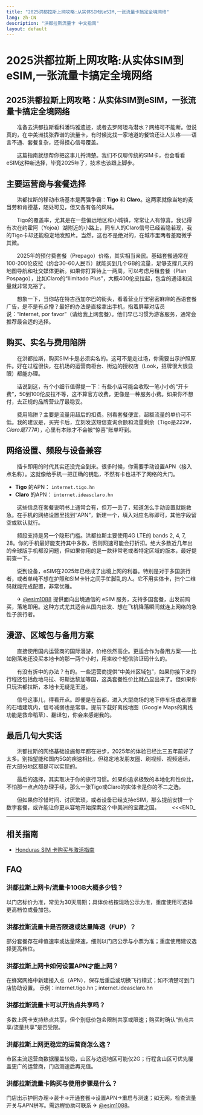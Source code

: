 ```yaml
---
title: "2025洪都拉斯上网攻略:从实体SIM到eSIM,一张流量卡搞定全境网络"
lang: zh-CN
description: "洪都拉斯流量卡 中文指南"
layout: default
---
```

# 2025洪都拉斯上网攻略:从实体SIM到eSIM,一张流量卡搞定全境网络

## 2025洪都拉斯上网攻略：从实体SIM到eSIM，一张流量卡搞定全境网络

　　准备去洪都拉斯看科潘玛雅遗迹，或者去罗阿坦岛潜水？网络可不能断。但说真的，在中美洲找张靠谱的流量卡，有时候比找一家地道的餐馆还让人头疼——语言不通、套餐复杂，还得担心信号覆盖。

　　这篇指南就想帮你把这事儿捋清楚。我们不仅聊传统的SIM卡，也会看看eSIM这种新选择，毕竟2025年了，技术也该跟上脚步。

## 主要运营商与套餐选择

　　洪都拉斯的移动市场基本是两强争霸：**Tigo** 和 **Claro**。这两家就像当地的麦当劳和肯德基，随处可见，但又各有各的风味。

　　Tigo的覆盖率，尤其是在一些偏远地区和小城镇，常常让人有惊喜。我记得有次在约霍阿（Yojoa）湖附近的小路上，同车人的Claro信号已经若隐若现，我的Tigo卡却还能稳定地发照片。当然，这也不是绝对的，在城市里两者差距微乎其微。

　　2025年的预付费套餐（Prepago）价格，其实相当亲民。基础套餐通常在100-200伦皮拉（约合30-60人民币）就能买到几个GB的流量，足够支撑几天的地图导航和社交媒体更新。如果你打算待上一两周，可以考虑月租套餐（Plan Pospago），比如Claro的“Ilimitado Plus”，大概400伦皮拉起，包含的通话和流量就非常充裕了。

　　想象一下，当你站在特古西加尔巴的街头，看着营业厅里密密麻麻的西语套餐广告，是不是有点懵？最好的办法是直接拿出手机，指着屏幕对店员说：“Internet, por favor”（请给我上网套餐）。他们早已习惯为游客服务，通常会推荐最合适的选择。

## 购买、实名与费用陷阱

　　在洪都拉斯，购买SIM卡是必须实名的。这可不是走过场，你需要出示护照原件。好在过程很快，在机场的运营商柜台、街边的授权店（Look，招牌很大很显眼）都能办理。

　　话说到这，有个小细节值得提一下：有些小店可能会收取一笔小小的“开卡费”，50到100伦皮拉不等，这不算官方收费，更像是一种服务小费。如果你不想付，去正规的品牌营业厅最稳妥。

　　费用陷阱？主要是流量用超后的扣费。别看套餐便宜，超额流量的单价可不低。我的建议是，买完卡后，立刻发送短信查询余额和流量剩余（Tigo是*222#，Claro是*777#），心里有本账才不会被“惊喜”账单吓到。

## 网络设置、频段与设备兼容

　　插卡即用的时代其实还没完全到来。很多时候，你需要手动设置APN（接入点名称）。这就像给手机一把正确的钥匙，不然有卡也进不了网络的大门。

  - **Tigo** 的APN： `internet.tigo.hn`
  - **Claro** 的APN： `internet.ideasclaro.hn`

　　这些信息在套餐说明书上通常会有，但万一丢了，知道怎么手动设置就能救急。在手机的网络设置里找到“APN”，新建一个，填入对应名称即可，其他字段留空或默认就行。

　　频段支持是另一个隐形门槛。洪都拉斯主要使用4G LTE的 bands 2, 4, 7, 28。你的手机最好能支持其中多数，否则网速可能会打折扣。绝大多数近几年出的全球版手机都没问题，但如果你用的是一款非常老或者特定区域的版本，最好提前查一下。

　　说到设备，eSIM在2025年已经成了出境上网的利器。特别是对于多国旅行者，或者单纯不想在护照和SIM卡针之间手忙脚乱的人。它不用实体卡，扫个二维码就能完成配置，非常优雅。

　　✈ [@esim1088](https://t.me/s/esim1088) 提供面向出境通信的 eSIM 服务，支持多国套餐，出发前购买，落地即用。这种方式尤其适合从国内出发、想在飞机降落瞬间就连上网络的急性子旅行者。

## 漫游、区域包与备用方案

　　直接使用国内运营商的国际漫游，价格依然高企。更适合作为备用方案——比如刚落地还没买本地卡的那一两个小时，用来收个短信验证码什么的。

　　有没有折中的办法？有的。一些运营商提供“中美州区域包”，如果你接下来的行程还包括危地马拉、哥斯达黎加等国，这类套餐性价比就凸显出来了。但如果你只玩洪都拉斯，本地卡无疑是王道。

　　信号这事儿，得看开点。即便是在首都，进入大型商场的地下停车场或者厚重的石墙建筑内，信号减弱也是常事。提前下载好离线地图（Google Maps的离线功能是救命稻草）、翻译包，你会来感谢我的。

## 最后几句大实话

　　洪都拉斯的网络基础设施每年都在进步，2025年的体验已经比三五年前好了太多。别指望能和国内5G的疾速相比，但稳定地发朋友圈、刷视频、视频通话，在大部分地区都是可以实现的。

　　最后的选择，其实取决于你的旅行习惯。如果你追求极致的本地化和性价比，不怕那一点点的办理手续，那么一张Tigo或Claro的实体卡是你的不二之选。

　　但如果你珍惜时间、讨厌繁琐，或者设备已经支持eSIM，那么提前安排一个数字套餐，或许能让你更从容地开始探索这个中美洲的宝藏之国。
　　<<<END_

<!-- crosslink -->
---

## 相关指南

- [Honduras SIM 卡购买与激活指南](https://faciylike.github.io/honduras-sim-guides)

<!-- BEGIN_HONDURAS_FAQ -->
## FAQ

### 洪都拉斯上网卡/流量卡10GB大概多少钱？
以门店标价为准，常见为30天周期；具体价格按现场公示为准，重度使用可选择更高档位或叠加包。

### 洪都拉斯流量卡是否限速或达量降速（FUP）？
部分套餐存在峰值速率或达量降速，细则以门店公示与小票为准；重度使用建议选择更高档位。

### 洪都拉斯上网卡如何设置APN才能上网？
在蜂窝网络中新建接入点（APN），保存后重启或切换飞行模式；如不清楚可到门店协助设置。 示例：internet.tigo.hn；internet.ideasclaro.hn

### 洪都拉斯流量卡可以开热点共享吗？
多数上网卡支持热点共享，但个别低价包会限制共享或限速；购买时确认“热点共享/流量共享”是否受限。

### 洪都拉斯上网更稳定的运营商怎么选？
市区主流运营商数据覆盖较稳，山区与边远地区可能仅2G；行程含山区可优先覆盖更广的运营商，门店测速后再充值。

### 洪都拉斯流量卡购买与使用步骤是什么？
门店出示护照办理→装卡→开通套餐→设置APN→重启与测速；如无网，检查流量开关与APN拼写。需远程协助可联系 ✈ [@esim1088](https://t.me/s/esim1088)。

<script type="application/ld+json">
{"@context": "https://schema.org", "@type": "FAQPage", "mainEntity": [{"@type": "Question", "name": "洪都拉斯上网卡/流量卡10GB大概多少钱？", "acceptedAnswer": {"@type": "Answer", "text": "以门店标价为准，常见为30天周期；具体价格按现场公示为准，重度使用可选择更高档位或叠加包。"}}, {"@type": "Question", "name": "洪都拉斯流量卡是否限速或达量降速（FUP）？", "acceptedAnswer": {"@type": "Answer", "text": "部分套餐存在峰值速率或达量降速，细则以门店公示与小票为准；重度使用建议选择更高档位。"}}, {"@type": "Question", "name": "洪都拉斯上网卡如何设置APN才能上网？", "acceptedAnswer": {"@type": "Answer", "text": "在蜂窝网络中新建接入点（APN），保存后重启或切换飞行模式；如不清楚可到门店协助设置。 示例：internet.tigo.hn；internet.ideasclaro.hn"}}, {"@type": "Question", "name": "洪都拉斯流量卡可以开热点共享吗？", "acceptedAnswer": {"@type": "Answer", "text": "多数上网卡支持热点共享，但个别低价包会限制共享或限速；购买时确认“热点共享/流量共享”是否受限。"}}, {"@type": "Question", "name": "洪都拉斯上网更稳定的运营商怎么选？", "acceptedAnswer": {"@type": "Answer", "text": "市区主流运营商数据覆盖较稳，山区与边远地区可能仅2G；行程含山区可优先覆盖更广的运营商，门店测速后再充值。"}}, {"@type": "Question", "name": "洪都拉斯流量卡购买与使用步骤是什么？", "acceptedAnswer": {"@type": "Answer", "text": "门店出示护照办理→装卡→开通套餐→设置APN→重启与测速；如无网，检查流量开关与APN拼写。需远程协助可联系 ✈ @esim1088。"}}]}
</script>
<!-- END_HONDURAS_FAQ -->
